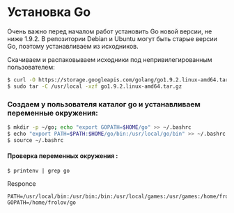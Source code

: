 # Установка Go

Очень важно перед началом работ установить Go новой версии, не ниже 1.9.2. 
В репозитории Debian и Ubuntu могут быть старые версии Go, поэтому устанавливаем из исходников.

Скачиваем и распаковываем исходники под непривилегированным пользователем:

```sh
$ curl -O https://storage.googleapis.com/golang/go1.9.2.linux-amd64.tar.gz
$ sudo tar -C /usr/local -xzf go1.9.2.linux-amd64.tar.gz
```

### Создаем у пользователя каталог go и устанавливаем переменные окружения:

```sh
$ mkdir -p ~/go; echo "export GOPATH=$HOME/go" >> ~/.bashrc
$ echo "export PATH=$PATH:$HOME/go/bin:/usr/local/go/bin" >> ~/.bashrc
$ source ~/.bashrc
```

#### Проверка переменных окружения :

```
$ printenv | grep go
````

Responce
```
PATH=/usr/local/bin:/usr/bin:/bin:/usr/local/games:/usr/games:/home/frolov/go/bin:/usr/local/go/bin
GOPATH=/home/frolov/go
```
